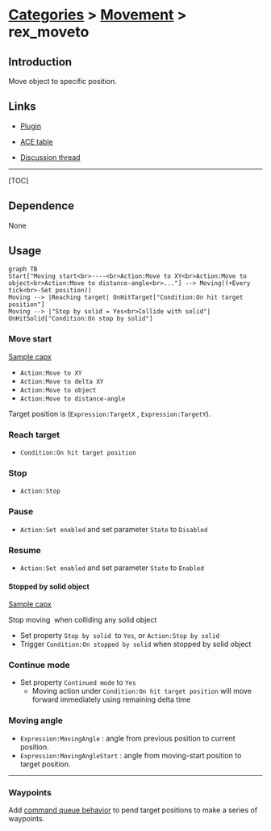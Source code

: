 # [Categories](categories.index.html) > [Movement](movement.index.html) > rex_moveto

## Introduction

Move object to specific position.

## Links

- [Plugin](https://rexrainbow.github.io/C2RexDoc/repo/rex_moveto.7z)

- [ACE table](https://rexrainbow.github.io/C2RexDoc/c2rexpluginsACE/behavior_rex_moveto.html)

- [Discussion thread](https://www.scirra.com/forum/behavior-moveto_t63156)​


----

[TOC]

## Dependence

None

## Usage

```mermaid
graph TB
Start["Moving start<br>----<br>Action:Move to XY<br>Action:Move to object<br>Action:Move to distance-angle<br>..."] --> Moving((+Every tick<br>-Set position))
Moving --> |Reaching target| OnHitTarget["Condition:On hit target position"]
Moving --> |"Stop by solid = Yes<br>Collide with solid"| OnHitSolid["Condition:On stop by solid"]
```

### Move start
[Sample capx](https://onedrive.live.com/redir?resid=7497FD5EC94476E!564&authkey=!AHMARIkJXF4kG9I&ithint=file%2c.capx)

- `Action:Move to XY`
- `Action:Move to delta XY`
- `Action:Move to object` 
- `Action:Move to distance-angle`

Target position is (`Expression:TargetX` , `Expression:TargetY`).

### Reach target

- `Condition:On hit target position`

### Stop

- `Action:Stop`

### Pause

- `Action:Set enabled` and set parameter  `State` to `Disabled`

### Resume

- `Action:Set enabled` and set parameter  `State` to `Enabled `

#### Stopped by solid object

[Sample capx](https://onedrive.live.com/redir?resid=7497FD5EC94476E!2168&authkey=!APcdQBwmSmXPACg&ithint=file%2ccapx)

Stop moving  when colliding any solid object

- Set property `Stop by solid`  to `Yes`, or  `Action:Stop by solid`
- Trigger `Condition:On stopped by solid` when stopped by solid object

### Continue mode

- Set property `Continued mode` to `Yes` 
  - Moving action under `Condition:On hit target position` will move forward immediately using remaining delta time

### Moving angle

- `Expression:MovingAngle` :  angle from previous position to current position.
- `Expression:MovingAngleStart` : angle from moving-start position to target position.


----

### Waypoints

Add [command queue behavior](rex_bcmdqueue.html) to pend target positions to make a series of waypoints.

